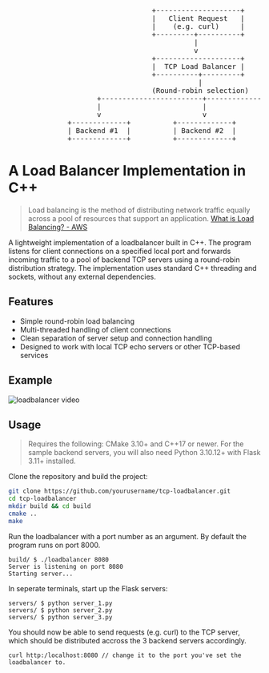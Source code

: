 <pre>
                                  +--------------------+
                                  |   Client Request   |
                                  |    (e.g. curl)     |
                                  +---------+----------+
                                            |
                                            v
                                  +--------------------+
                                  |  TCP Load Balancer |
                                  +----------+---------+
                                             |
                                  (Round-robin selection)
                     +------------------------+------------------------+
                     |                        |                        |
                     v                        v                        v
              +-------------+          +-------------+          +-------------+
              | Backend #1  |          | Backend #2  |          | Backend #3  |
              +-------------+          +-------------+          +-------------+
</pre>




# A Load Balancer Implementation in C++

> Load balancing is the method of distributing network traffic equally across a pool of resources that support an application. [What is Load Balancing? - AWS](https://aws.amazon.com/what-is/load-balancing/)


A lightweight implementation of a loadbalancer built in C++. The program listens for client connections on a specified local port and forwards incoming traffic to a pool of backend TCP servers using a round-robin distribution strategy. The implementation uses standard C++ threading and sockets, without any external dependencies.

## Features

- Simple round-robin load balancing
- Multi-threaded handling of client connections
- Clean separation of server setup and connection handling
- Designed to work with local TCP echo servers or other TCP-based services

## Example

![loadbalancer video](./docs/example.gif)

## Usage
> Requires the following: CMake 3.10+ and C++17 or newer. For the sample backend servers, you will also need Python 3.10.12+ with Flask 3.11+ installed.

Clone the repository and build the project:
```bash
git clone https://github.com/yourusername/tcp-loadbalancer.git
cd tcp-loadbalancer
mkdir build && cd build
cmake ..
make
```

Run the loadbalancer with a port number as an argument. By default the program runs on port 8000.
```
build/ $ ./loadbalancer 8080
Server is listening on port 8080
Starting server...
```

In seperate terminals, start up the Flask servers:
```
servers/ $ python server_1.py
servers/ $ python server_2.py
servers/ $ python server_3.py 
```

You should now be able to send requests (e.g. curl) to the TCP server, which should be distributed accross the 3 backend servers accordingly.
```
curl http:/localhost:8080 // change it to the port you've set the loadbalancer to.
```

